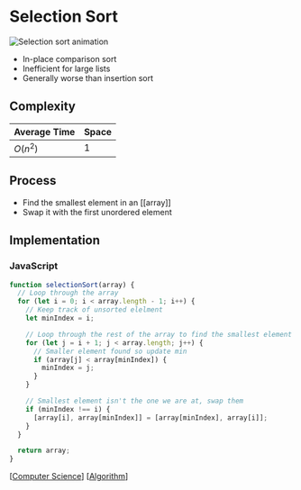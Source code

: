 # Selection Sort

![Selection sort animation](/assets/second-brain/2020-10-22-08-50-00.gif)

- In-place comparison sort
- Inefficient for large lists
- Generally worse than insertion sort

## Complexity

| Average Time | Space |
| ------------ | ----- |
| $O(n^2)$     | $1$   |

## Process

- Find the smallest element in an [[array]]
- Swap it with the first unordered element

## Implementation

### JavaScript

```javascript
function selectionSort(array) {
  // Loop through the array
  for (let i = 0; i < array.length - 1; i++) {
    // Keep track of unsorted elelment
    let minIndex = i;

    // Loop through the rest of the array to find the smallest element
    for (let j = i + 1; j < array.length; j++) {
      // Smaller element found so update min
      if (array[j] < array[minIndex]) {
        minIndex = j;
      }
    }

    // Smallest element isn't the one we are at, swap them
    if (minIndex !== i) {
      [array[i], array[minIndex]] = [array[minIndex], array[i]];
    }
  }

  return array;
}
```

[[Computer Science]] [[Algorithm]]

[//begin]: # "Autogenerated link references for markdown compatibility"
[Computer Science]: computer-science "Computer Science"
[Algorithm]: algorithm "Algorithm"
[//end]: # "Autogenerated link references"